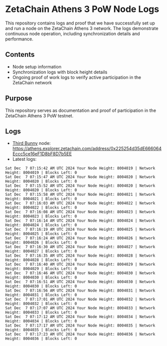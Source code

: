 # ZetaChain Athens 3 PoW Node Logs
This repository contains logs and proof that we have successfully set up and run a node on the ZetaChain Athens 3 network. The logs demonstrate continuous node operation, including synchronization details and performance.

## Contents
- Node setup information
- Synchronization logs with block height details
- Ongoing proof of work logs to verify active participation in the ZetaChain network

## Purpose
This repository serves as documentation and proof of participation in the ZetaChain Athens 3 PoW testnet.

## Logs

- [Third Bunny](https://thirdbunny.xyz/) node: https://athens.explorer.zetachain.com/address/0x225254d35dE666064Eccc5ce16eF1D8bF8D7b5EE
- Latest logs:
```
Sat Dec  7 07:15:42 AM UTC 2024 Your Node Height: 8004019 | Network Height: 8004019 | Blocks Left: 0
Sat Dec  7 07:15:47 AM UTC 2024 Your Node Height: 8004020 | Network Height: 8004020 | Blocks Left: 0
Sat Dec  7 07:15:52 AM UTC 2024 Your Node Height: 8004020 | Network Height: 8004020 | Blocks Left: 0
Sat Dec  7 07:15:58 AM UTC 2024 Your Node Height: 8004021 | Network Height: 8004021 | Blocks Left: 0
Sat Dec  7 07:16:03 AM UTC 2024 Your Node Height: 8004022 | Network Height: 8004022 | Blocks Left: 0
Sat Dec  7 07:16:08 AM UTC 2024 Your Node Height: 8004023 | Network Height: 8004023 | Blocks Left: 0
Sat Dec  7 07:16:14 AM UTC 2024 Your Node Height: 8004024 | Network Height: 8004024 | Blocks Left: 0
Sat Dec  7 07:16:19 AM UTC 2024 Your Node Height: 8004025 | Network Height: 8004025 | Blocks Left: 0
Sat Dec  7 07:16:24 AM UTC 2024 Your Node Height: 8004026 | Network Height: 8004026 | Blocks Left: 0
Sat Dec  7 07:16:30 AM UTC 2024 Your Node Height: 8004027 | Network Height: 8004027 | Blocks Left: 0
Sat Dec  7 07:16:35 AM UTC 2024 Your Node Height: 8004028 | Network Height: 8004028 | Blocks Left: 0
Sat Dec  7 07:16:40 AM UTC 2024 Your Node Height: 8004029 | Network Height: 8004029 | Blocks Left: 0
Sat Dec  7 07:16:46 AM UTC 2024 Your Node Height: 8004030 | Network Height: 8004030 | Blocks Left: 0
Sat Dec  7 07:16:51 AM UTC 2024 Your Node Height: 8004030 | Network Height: 8004030 | Blocks Left: 0
Sat Dec  7 07:16:56 AM UTC 2024 Your Node Height: 8004031 | Network Height: 8004031 | Blocks Left: 0
Sat Dec  7 07:17:01 AM UTC 2024 Your Node Height: 8004032 | Network Height: 8004032 | Blocks Left: 0
Sat Dec  7 07:17:07 AM UTC 2024 Your Node Height: 8004033 | Network Height: 8004033 | Blocks Left: 0
Sat Dec  7 07:17:12 AM UTC 2024 Your Node Height: 8004034 | Network Height: 8004034 | Blocks Left: 0
Sat Dec  7 07:17:17 AM UTC 2024 Your Node Height: 8004035 | Network Height: 8004035 | Blocks Left: 0
Sat Dec  7 07:17:23 AM UTC 2024 Your Node Height: 8004036 | Network Height: 8004036 | Blocks Left: 0
```
